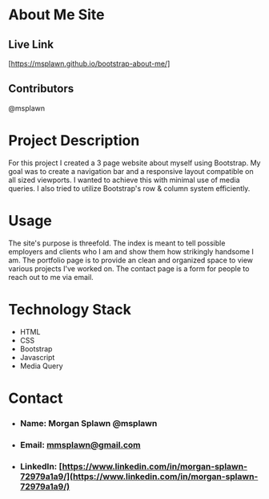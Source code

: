 # About Me Site

## **Live Link**
[https://msplawn.github.io/bootstrap-about-me/]

## **Contributors**
@msplawn

# **Project Description**
For this project I created a 3 page website about myself using Bootstrap. My goal was to create a navigation bar and a responsive layout compatible on all sized viewports. I wanted to achieve this with minimal use of media queries. I also tried to utilize Bootstrap's row & column system efficiently.

# **Usage**
The site's purpose is threefold. The index is meant to tell possible employers and clients who I am and show them how strikingly handsome I am. The portfolio page is to provide an clean and organized space to view various projects I've worked on. The contact page is a form for people to reach out to me via email. 

# **Technology Stack**
* HTML 
* CSS
* Bootstrap
* Javascript
* Media Query

# **Contact**
* ### **Name:**  Morgan Splawn @msplawn
* ### **Email:**  [mmsplawn@gmail.com](msplawn@gmail.com)
* ### **LinkedIn:**  [https://www.linkedin.com/in/morgan-splawn-72979a1a9/](https://www.linkedin.com/in/morgan-splawn-72979a1a9/)


